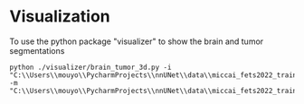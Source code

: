 
# Visualization

To use the python package "visualizer" to show the brain and tumor segmentations

```commandline
python ./visualizer/brain_tumor_3d.py -i "C:\\Users\\mouyo\\PycharmProjects\\nnUNet\\data\\miccai_fets2022_trainingdata\\MICCAI_FeTS2022_TrainingData\\FeTS2022_00000\\FeTS2022_00000_t1.nii.gz" -m "C:\\Users\\mouyo\\PycharmProjects\\nnUNet\\data\\miccai_fets2022_trainingdata\\MICCAI_FeTS2022_TrainingData\\FeTS2022_00000\\FeTS2022_00000_seg.nii.gz"
```